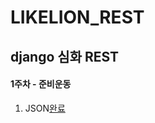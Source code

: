 # LIKELION_REST

## django 심화 REST

#### 1주차 - 준비운동

1. JSON[완료](C:\Users\USER\Documents\LIKELION_REST\Summary\1_JSON.md)

